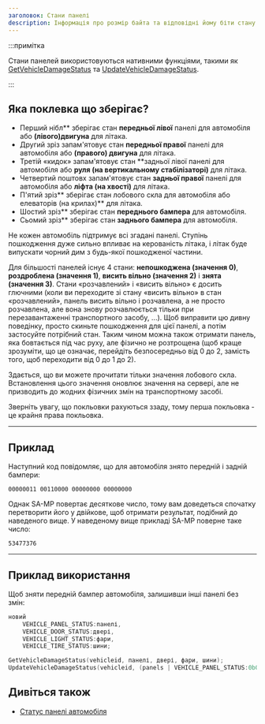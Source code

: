 ```yaml
---
заголовок: Стани панелі
description: Інформація про розмір байта та відповідні йому біти стану панелі.
---
```


:::примітка

Стани панелей використовуються нативними функціями, такими як [GetVehicleDamageStatus](../functions/GetVehicleDamageStatus) та [UpdateVehicleDamageStatus](../functions/UpdateVehicleDamageStatus).

:::

## Яка поклевка що зберігає?

- Перший нібл** зберігає стан **передньої лівої** панелі для автомобіля або **(лівого)двигуна** для літака.
- Другий зріз запам'ятовує стан **передньої правої** панелі для автомобіля або **(правого) двигуна** для літака.
- Третій «кидок» запам'ятовує стан **задньої лівої панелі для автомобіля або **руля (на вертикальному стабілізаторі)** для літака.
- Четвертий поштовх запам'ятовує стан **задньої правої** панелі для автомобіля або **ліфта (на хвості)** для літака.
- П'ятий зріз** зберігає стан лобового скла для автомобіля або елеваторів (на крилах)** для літака.
- Шостий зріз** зберігає стан **переднього бампера** для автомобіля.
- Сьомий зріз** зберігає стан **заднього бампера** для автомобіля.

Не кожен автомобіль підтримує всі згадані панелі. Ступінь пошкодження дуже сильно впливає на керованість літака, і літак буде випускати чорний дим з будь-якої пошкодженої частини.

Для більшості панелей існує 4 стани: **непошкоджена (значення 0)**, **роздроблена (значення 1)**, **висить вільно (значення 2)** і **знята (значення 3)**. Стани «розчавлений» і «висить вільно» є досить глючними (коли ви переходите зі стану «висить вільно» в стан «розчавлений», панель висить вільно і розчавлена, а не просто розчавлена, але вона знову розчавлюється тільки при перезавантаженні транспортного засобу, ...). Щоб виправити цю дивну поведінку, просто скиньте пошкодження для цієї панелі, а потім застосуйте потрібний стан. Таким чином можна також отримати панель, яка бовтається під час руху, але фізично не розтрощена (щоб краще зрозуміти, що це означає, перейдіть безпосередньо від 0 до 2, замість того, щоб переходити від 0 до 1 до 2).

Здається, що ви можете прочитати тільки значення лобового скла. Встановлення цього значення оновлює значення на сервері, але не призводить до жодних фізичних змін на транспортному засобі.

Зверніть увагу, що покльовки рахуються ззаду, тому перша покльовка - це крайня права покльовка.

---
  
## Приклад

Наступний код повідомляє, що для автомобіля знято передній і задній бампери:

`00000011 00110000 00000000 00000000`

Однак SA-MP повертає десяткове число, тому вам доведеться спочатку перетворити його у двійкове, щоб отримати результат, подібний до наведеного вище. У наведеному вище прикладі SA-MP поверне таке число:

`53477376`

---
  
## Приклад використання

Щоб зняти передній бампер автомобіля, залишивши інші панелі без змін:

```c
новий 
	VEHICLE_PANEL_STATUS:панелі,
	VEHICLE_DOOR_STATUS:двері,
	VEHICLE_LIGHT_STATUS:фари,
	VEHICLE_TIRE_STATUS:шини;

GetVehicleDamageStatus(vehicleid, панелі, двері, фари, шини);
UpdateVehicleDamageStatus(vehicleid, (panels | VEHICLE_PANEL_STATUS:0b00000000001100000000000000000000), doors, lights, tires); // Частина '0b' означає, що наступне число є двійковим. Так само, як '0x' вказує на шістнадцяткове число.
```

## Дивіться також

- [Статус панелі автомобіля](../resources/vehicle-panel-status)



